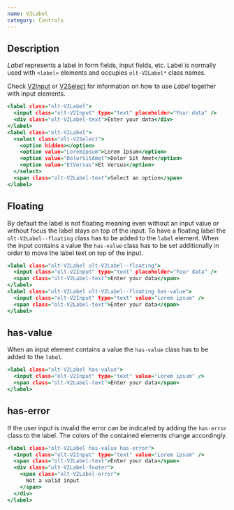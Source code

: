```yaml
---
name: V2Label
category: Controls
---
```


## Description

*Label* represents a label in form fields, input fields, etc. Label is normally
used with `<label>` elements and occupies `olt-V2Label*` class names.

Check [V2Input](/#v-2-input) or [V2Select](/#v-2-select) for information on how
to use *Label* together with input elements.

```example.html
<label class="olt-V2Label">
  <input class="olt-V2Input" type="text" placeholder="Your data" />
  <div class="olt-V2Label-text">Enter your data</div>
</label>
<label class="olt-V2Label">
  <select class="olt-V2Select">
    <option hidden></option>
    <option value="LoremIpsum">Lorem Ipsum</option>
    <option value="DolorSitAmet">Dolor Sit Amet</option>
    <option value="EtVersus">Et Versus</option>
  </select>
  <span class="olt-V2Label-text">Select an option</span>
</label>
```

## Floating

By default the label is not floating meaning even without an
input value or without focus the label stays on top of the input.
To have a floating label the `olt-V2Label--floating` class has to
be added to the `label` element. When the input contains a value
the `has-value` class has to be set additionally in order to move
the label text on top of the input.

```floating.html
<label class="olt-V2Label olt-V2Label--floating">
  <input class="olt-V2Input" type="text" placeholder="Your data" />
  <span class="olt-V2Label-text">Enter your data</span>
</label>
<label class="olt-V2Label olt-V2Label--floating has-value">
  <input class="olt-V2Input" type="text" value="Lorem ipsum" />
  <span class="olt-V2Label-text">Enter your data</span>
</label>
```

## has-value

When an input element contains a value the `has-value` class has to be
added to the `label`.

```filled.html
<label class="olt-V2Label has-value">
  <input class="olt-V2Input" type="text" value="Lorem ipsum" />
  <span class="olt-V2Label-text">Enter your data</span>
</label>
```

## has-error

If the user input is invalid the error can be indicated by adding
the `has-error` class to the label. The colors of the contained
elements change accordingly.

```error.html
<label class="olt-V2Label has-value has-error">
  <input class="olt-V2Input" type="text" value="Lorem ipsum" />
  <span class="olt-V2Label-text">Enter your data</span>
  <div class="olt-V2Label-footer">
    <span class="olt-V2Label-error">
      Not a valid input
    </span>
  </div>
</label>
```
